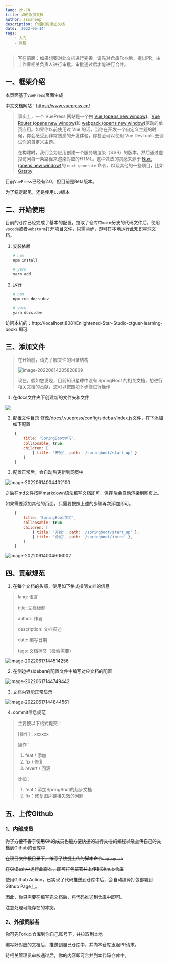 ```yaml
---
lang: zh-CN
title: 如何添加文档
author: ssssheep
description: 介绍如何添加文档
date: '2022-06-14'
tags: 
    - 入门
    - 教程
---
```


> 写在前面：如果想要对此文档进行完善，请先对仓库Fork后，提出PR，由工作室相关负责人进行审批。审批通过后才能进行合并。

## 一、框架介绍

本页面基于`VuePress`页面生成

中文文档网站：https://www.vuepress.cn/

> 事实上，一个 VuePress 网站是一个由 [Vue (opens new window)](http://vuejs.org/)、[Vue Router (opens new window)](https://github.com/vuejs/vue-router)和 [webpack (opens new window)](http://webpack.js.org/)驱动的单页应用。如果你以前使用过 Vue 的话，当你在开发一个自定义主题的时候，你会感受到非常熟悉的开发体验，你甚至可以使用 Vue DevTools 去调试你的自定义主题。
>
> 在构建时，我们会为应用创建一个服务端渲染（SSR）的版本，然后通过虚拟访问每一条路径来渲染对应的HTML。这种做法的灵感来源于 [Nuxt (opens new window)](https://nuxtjs.org/)的 `nuxt generate` 命令，以及其他的一些项目，比如 [Gatsby](https://www.gatsbyjs.org/)

目前`VuePress`已经有2.0，但目前是Beta版本。

为了稳定起见，还是使用`1.0`版本

## 二、开始使用

目前的仓库已经完成了基本的配置，拉取了仓库中`main`分支的代码文件后，使用`vscode`或者`webstorm`打开项目文件，只需两步，即可在本地运行此知识星球文档。

1. 安装依赖

   ```bash
   # npm
   npm install
   
   # yarn
   yarn add
   ```

2. 运行

   ```bash
   # npm
   npm run docs:dev
   
   # yarn
   yarn docs:dev
   ```

访问本机的：http://localhost:8081/Enlightened-Star-Studio-ctguer-learning-book/ 即可

## 三、添加文件

> 在开始前，请先了解文件的目录结构
>
> ![image-20220614205828809](http://43.142.84.101:9000/control/202206142058151.png)
>
> 现在，假如您发现，目前知识星球中没有 SpringBoot 的相关文档，想进行相关文档的贡献，您可以按照如下步骤进行操作

1. 在docs文件夹下创建新的文件夹和文件

![](https://insurence-1304011999.cos.ap-shanghai.myqcloud.com/img/202206132327571.png)

2. 配置文件目录
   修改/docs/.vuepress/config/sidebar/index.js文件，在下添加如下配置

```js
    {
        title: 'SpringBoot学习',
        collapsable: true,
        children: [
            { title: '开始', path: '/springboot/start_up' }
        ]
    }
```

3. 配置正常后，会自动热更新到网页中

![image-20220614004402100](https://insurence-1304011999.cos.ap-shanghai.myqcloud.com/img/202206140044798.png)

之后在md文件按照markdown语法编写文档即可，保存后会自动渲染到网页上。

如果需要添加其他的页面，只需要按照上述的步骤再次添加即可。

```js
    {
        title: 'SpringBoot学习',
        collapsable: true,
        children: [
            { title: '开始', path: '/springboot/start_up' },
            { title: '介绍', path: '/springboot/intro' },
        ]
    }
```



![image-20220614004606002](https://insurence-1304011999.cos.ap-shanghai.myqcloud.com/img/202206140046893.png)

## 四、贡献规范

1. 在每个文档的头部，使用如下格式指明文档的信息

> lang: 语言
>
> title: 文档标题
>
> author: 作者
>
> description: 文档描述
>
> date: 编写日期
>
> tags: 文档标签（检索需要）

![image-20220617144514256](https://insurence-1304011999.cos.ap-shanghai.myqcloud.com/img/202206171458774.png)

2. 在侧边栏sidebar的配置文件中编写对应文档的配置

![image-20220617144749442](https://insurence-1304011999.cos.ap-shanghai.myqcloud.com/img/202206171458444.png)

3. 文档内容能正常显示

![image-20220617144844561](https://insurence-1304011999.cos.ap-shanghai.myqcloud.com/img/202206171458806.png)

4. commit信息规范

> 主要按以下格式提交：
>
> [操作]：xxxxxx
>
> 操作：
>
> 1. feat / 添加
> 2. fix / 修复
> 3. revert / 回滚
>
> 比如：
>
> 1. feat：添加SpringBoot的起步文档
> 2. fix：修复图片链接失效的问题

## 五、上传Github

### 1、内部成员

~~为了方便不善于使用Git的成员也能方便快捷的进行文档的编程以及上传自己的文档到Github的仓库中~~

~~在项目文件根目录下，编写了快捷上传的脚本命令`deploy.sh`~~

~~在GitBash中运行此脚本，即可打包部署并上传到Github仓库~~

使用Github Action，已实现了代码推送到仓库中后，会自动编译打包部署到Github Page上。

因此，你只需要在编写完文档后，将代码推送到仓库中即可。

注意处理可能存在的冲突。

### 2、外部贡献者

你可先Fork本仓库到你自己账号下，并拉取到本地

编写好对应的文档后，推送到自己仓库中，并向本仓库发起PR请求。

待相关管理员审核通过后，你的内容即可合并到本代码仓库中。